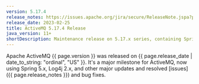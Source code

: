 ```yaml
---
version: 5.17.4
release_notes: https://issues.apache.org/jira/secure/ReleaseNote.jspa?projectId=12311210&version=12352481
release_date: 2023-02-25
title: ActiveMQ 5.17.4 Release
java_version: 11+
shortDescription: Maintenance release on 5.17.x series, containing Spring 5.3.25, xstream 1.4.20, and a lot of other fixes and improvements.
---
```

Apache ActiveMQ {{ page.version }} was released on {{ page.release_date | date_to_string: "ordinal", "US" }}. It's a major milestone for ActiveMQ, now using Spring 5.x, Log4j 2.x, and other major updates and resolved [issues]({{ page.release_notes }}) and bug fixes.
